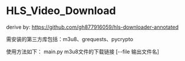 # HLS_Video_Download

derive by:
https://github.com/gh877916059/hls-downloader-annotated

需安装的第三方库包括：m3u8、grequests、pycrypto

使用方法如下： main.py m3u8文件的下载链接 [--file 输出文件名]